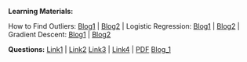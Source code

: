 **Learning Materials:**

How to Find Outliers: [Blog1](https://www.scribbr.com/statistics/outliers/) | [Blog2](https://www.indeed.com/career-advice/career-development/outliers-statistics) | 
Logistic Regression: [Blog1](https://www.analyticsvidhya.com/blog/2017/08/skilltest-logistic-regression/) | [Blog2](https://www.analyticsvidhya.com/blog/2021/05/20-questions-to-test-your-skills-on-logistic-regression/) | 
Gradient Descent: [Blog1](https://www.ibm.com/cloud/learn/gradient-descent) | [Blog2](https://deepai.org/machine-learning-glossary-and-terms/true-gradient-descent)

**Questions:**
[Link1](https://www.edureka.co/blog/interview-questions/data-science-interview-questions/) | [Link2](https://www.analyticsvidhya.com/blog/2018/06/comprehensive-guide-recommendation-engine-python/) [Link3](https://towardsdatascience.com/how-to-build-a-movie-recommendation-system-67e321339109) | [Link4](https://github.com/mGalarnyk/datasciencecoursera/blob/master/Stanford_Machine_Learning/Week2/week2quiz1LinearRegressionMultipleVariables.md) | 
[PDF](https://emtiyaz.github.io/teaching/waseda18_ml/sample_exam_answers.pdf)
[Blog_1](https://towardsdatascience.com/classification-basics-walk-through-with-the-iris-data-set-d46b0331bf82)
